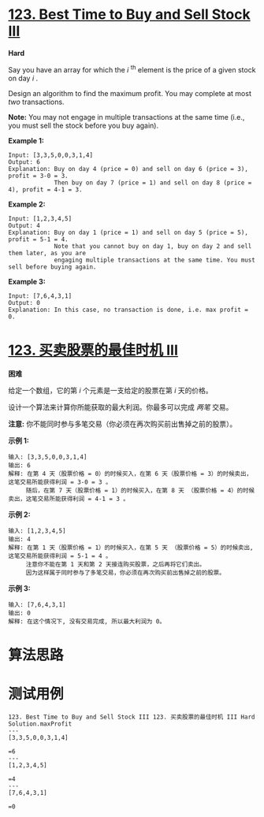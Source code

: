 # [123. Best Time to Buy and Sell Stock III][enTitle]

**Hard**

Say you have an array for which the  *i* <sup>th</sup> element is the price of a given stock on day  *i* .

Design an algorithm to find the maximum profit. You may complete at most  *two*  transactions.

**Note:** You may not engage in multiple transactions at the same time (i.e., you must sell the stock before you buy again).

**Example 1:** 

```
Input: [3,3,5,0,0,3,1,4]
Output: 6
Explanation: Buy on day 4 (price = 0) and sell on day 6 (price = 3), profit = 3-0 = 3.
             Then buy on day 7 (price = 1) and sell on day 8 (price = 4), profit = 4-1 = 3.
```

**Example 2:** 

```
Input: [1,2,3,4,5]
Output: 4
Explanation: Buy on day 1 (price = 1) and sell on day 5 (price = 5), profit = 5-1 = 4.
             Note that you cannot buy on day 1, buy on day 2 and sell them later, as you are
             engaging multiple transactions at the same time. You must sell before buying again.

```

**Example 3:** 

```
Input: [7,6,4,3,1]
Output: 0
Explanation: In this case, no transaction is done, i.e. max profit = 0.
```


# [123. 买卖股票的最佳时机 III][cnTitle]

**困难**

给定一个数组，它的第 *i*  个元素是一支给定的股票在第  *i* 天的价格。

设计一个算法来计算你所能获取的最大利润。你最多可以完成  *两笔* 交易。

**注意:**  你不能同时参与多笔交易（你必须在再次购买前出售掉之前的股票）。

**示例 1:** 

```
输入: [3,3,5,0,0,3,1,4]
输出: 6
解释: 在第 4 天（股票价格 = 0）的时候买入，在第 6 天（股票价格 = 3）的时候卖出，这笔交易所能获得利润 = 3-0 = 3 。
     随后，在第 7 天（股票价格 = 1）的时候买入，在第 8 天 （股票价格 = 4）的时候卖出，这笔交易所能获得利润 = 4-1 = 3 。
```

**示例 2:** 

```
输入: [1,2,3,4,5]
输出: 4
解释: 在第 1 天（股票价格 = 1）的时候买入，在第 5 天 （股票价格 = 5）的时候卖出, 这笔交易所能获得利润 = 5-1 = 4 。   
     注意你不能在第 1 天和第 2 天接连购买股票，之后再将它们卖出。   
     因为这样属于同时参与了多笔交易，你必须在再次购买前出售掉之前的股票。

```

**示例 3:** 

```
输入: [7,6,4,3,1] 
输出: 0 
解释: 在这个情况下, 没有交易完成, 所以最大利润为 0。
```




# 算法思路

# 测试用例
```
123. Best Time to Buy and Sell Stock III 123. 买卖股票的最佳时机 III Hard
Solution.maxProfit
---
[3,3,5,0,0,3,1,4]

=6
---
[1,2,3,4,5]

=4
---
[7,6,4,3,1]

=0
```

[enTitle]: https://leetcode.com/problems/best-time-to-buy-and-sell-stock-iii/
[cnTitle]: https://leetcode-cn.com/problems/best-time-to-buy-and-sell-stock-iii/
